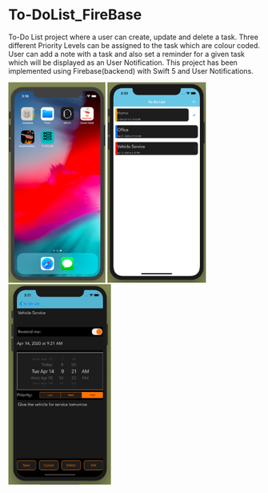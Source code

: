 # To-DoList_FireBase

To-Do List project where a user can create, update and delete a task. Three different Priority Levels can be assigned to the task which are colour coded. User can add a note with a task and also set a reminder for a given task which will be displayed as an User Notification. This project has been implemented using Firebase(backend) with Swift 5 and User Notifications.

<img src="Images/1.png" height=400> <img src="Images/2.png" height=400> <img src="Images/3.png" height=400>
